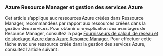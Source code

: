 ### Azure Resource Manager et gestion des services Azure
 
Cet article s’applique aux ressources Azure créées dans Ressource Manager, recommandées par rapport aux ressources créées dans la gestion des services. Pour obtenir une explication des avantages de Resource Manager, consultez la page [Fournisseurs de calcul, de réseau et de stockage Azure dans Azure Resource Manager](../articles/virtual-machines/virtual-machines-azurerm-versus-azuresm.md). Pour effectuer cette tâche avec une ressource créée dans la gestion des services Azure, consultez l’article suivant :

<!---HONumber=August15_HO6-->